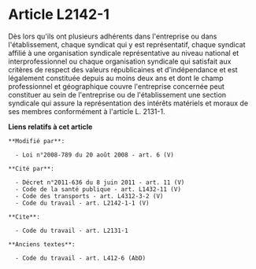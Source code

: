 # Article L2142-1

Dès lors qu'ils ont plusieurs adhérents dans l'entreprise ou dans l'établissement, chaque syndicat qui y est représentatif,
chaque syndicat affilié à une organisation syndicale représentative au niveau national et interprofessionnel ou chaque
organisation syndicale qui satisfait aux critères de respect des valeurs républicaines et d'indépendance et est légalement
constituée depuis au moins deux ans et dont le champ professionnel et géographique couvre l'entreprise concernée peut
constituer au sein de l'entreprise ou de l'établissement une section syndicale qui assure la représentation des intérêts
matériels et moraux de ses membres conformément à l'article L. 2131-1.

**Liens relatifs à cet article**

	**Modifié par**:

	  - Loi n°2008-789 du 20 août 2008 - art. 6 (V)

	**Cité par**:

	  - Décret n°2011-636 du 8 juin 2011 - art. 11 (V)
	  - Code de la santé publique - art. L1432-11 (V)
	  - Code des transports - art. L4312-3-2 (V)
	  - Code du travail - art. L2142-1-1 (V)

	**Cite**:

	  - Code du travail - art. L2131-1

	**Anciens textes**:

	  - Code du travail - art. L412-6 (AbD)
